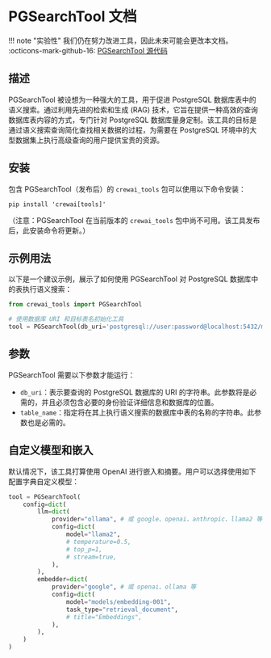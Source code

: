# PGSearchTool 文档

!!! note "实验性"
    我们仍在努力改进工具，因此未来可能会更改本文档。
    :octicons-mark-github-16: [PGSearchTool 源代码](https://github.com/aithoughts/aipmAI-tools/tree/zh/src/crewai_tools/tools/pg_search_tool)

## 描述
PGSearchTool 被设想为一种强大的工具，用于促进 PostgreSQL 数据库表中的语义搜索。通过利用先进的检索和生成 (RAG) 技术，它旨在提供一种高效的查询数据库表内容的方式，专门针对 PostgreSQL 数据库量身定制。该工具的目标是通过语义搜索查询简化查找相关数据的过程，为需要在 PostgreSQL 环境中的大型数据集上执行高级查询的用户提供宝贵的资源。

## 安装
包含 PGSearchTool（发布后）的 `crewai_tools` 包可以使用以下命令安装：

```shell
pip install 'crewai[tools]'
```

（注意：PGSearchTool 在当前版本的 `crewai_tools` 包中尚不可用。该工具发布后，此安装命令将更新。）

## 示例用法
以下是一个建议示例，展示了如何使用 PGSearchTool 对 PostgreSQL 数据库中的表执行语义搜索：

```python
from crewai_tools import PGSearchTool

# 使用数据库 URI 和目标表名初始化工具
tool = PGSearchTool(db_uri='postgresql://user:password@localhost:5432/mydatabase', table_name='employees')
```

## 参数
PGSearchTool 需要以下参数才能运行：

- `db_uri`：表示要查询的 PostgreSQL 数据库的 URI 的字符串。此参数将是必需的，并且必须包含必要的身份验证详细信息和数据库的位置。
- `table_name`：指定将在其上执行语义搜索的数据库中表的名称的字符串。此参数也是必需的。

## 自定义模型和嵌入

默认情况下，该工具打算使用 OpenAI 进行嵌入和摘要。用户可以选择使用如下配置字典自定义模型：

```python
tool = PGSearchTool(
    config=dict(
        llm=dict(
            provider="ollama", # 或 google、openai、anthropic、llama2 等
            config=dict(
                model="llama2",
                # temperature=0.5,
                # top_p=1,
                # stream=true,
            ),
        ),
        embedder=dict(
            provider="google", # 或 openai、ollama 等
            config=dict(
                model="models/embedding-001",
                task_type="retrieval_document",
                # title="Embeddings",
            ),
        ),
    )
)
```
